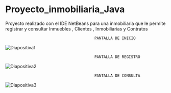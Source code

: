 # Proyecto_inmobiliaria_Java
Proyecto realizado con el IDE NetBeans para una inmobiliaria que le permite registrar y consultar  Inmuebles , Clientes , Inmobiliarias y Contratos 


                                           PANTALLA DE INICIO
![Diapositiva1](https://user-images.githubusercontent.com/68364639/121223243-f21d2c80-c84c-11eb-9258-1305923cdc33.JPG)


                                           PANTALLA DE REGISTRO 
![Diapositiva2](https://user-images.githubusercontent.com/68364639/121223244-f21d2c80-c84c-11eb-8bd2-aea588a5e2de.JPG)


                                           PANTALLA DE CONSULTA 
![Diapositiva3](https://user-images.githubusercontent.com/68364639/121223247-f2b5c300-c84c-11eb-8e94-a355cac1fcd0.JPG)

